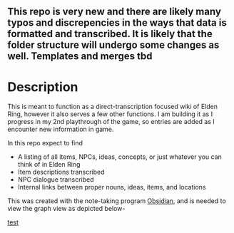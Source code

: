 ## This repo is very new and there are likely many typos and discrepencies in the ways that data is formatted and transcribed. It is likely that the folder structure will undergo some changes as well. Templates and merges tbd

# Description

This is meant to function as a direct-transcription focused wiki of Elden Ring, however it also serves a few other functions. I am building it as I progress in my 2nd playthrough of the game, so entries are added as I encounter new information in game.

In this repo expect to find
- A listing of all items, NPCs, ideas, concepts, or just whatever you can think of in Elden Ring
- Item descriptions transcribed
- NPC dialogue transcribed
- Internal links between proper nouns, ideas, items, and locations

This was created with the note-taking program [Obsidian](https://Obsidian.md), and is needed to view the graph view as depicted below-

[test](/assets/graph-view.png)